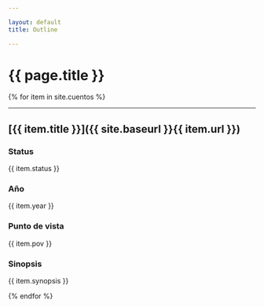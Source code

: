 ```yaml
---

layout: default
title: Outline

---
```


# {{ page.title }}

{% for item in site.cuentos %}

---

## [{{ item.title }}]({{ site.baseurl }}{{ item.url }})

### Status

{{ item.status }}

### Año

{{ item.year }}

### Punto de vista

{{ item.pov }}

### Sinopsis

{{ item.synopsis }}

{% endfor %}